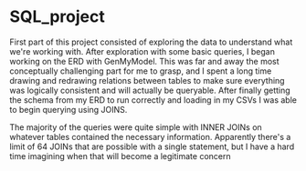 # SQL_project

First part of this project consisted of exploring the data to understand what we're working with. After exploration with some basic queries, I began working on the ERD with GenMyModel. This was far and away the most conceptually challenging part for me to grasp, and I spent a long time drawing and redrawing relations between tables to make sure everything was logically consistent and will actually be queryable. After finally getting the schema from my ERD to run correctly and loading in my CSVs I was able to begin querying using JOINS. 

The majority of the queries were quite simple with INNER JOINs on whatever tables contained the necessary information. Apparently there's a limit of 64 JOINs that are possible with a single statement, but I have a hard time imagining when that will become a legitimate concern